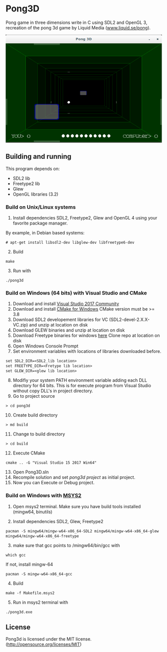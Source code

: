 # Pong3D

Pong game in three dimensions write in C using SDL2 and OpenGL 3, recreation of the pong 3d game by Liquid Media (www.liquid.se/pong).

![Pong3D](screenshot.png)

## Building and running

This program depends on:

* SDL2 lib
* Freetype2 lib
* Glew
* OpenGL libraries (3.2)


### Build on Unix/Linux systems

1. Install dependencies SDL2, Freetype2, Glew and OpenGL 4 using your favorite package manager.

By example, in Debian based systems:

```
# apt-get install libsdl2-dev libglew-dev libfreetype6-dev
```

2. Build
```
make
```

3. Run with
```
./pong3d
```

### Build on Windows (64 bits) with Visual Studio and CMake

1. Download and install [Visual Studio 2017 Community](https://www.visualstudio.com/thank-you-downloading-visual-studio/?sku=Community&rel=15)
2. Download and install [CMake for Windows](https://cmake.org/download/) CMake version must be >= 3.8
3. Download SDL2 developement libraries for VC (SDL2-devel-2.X.X-VC.zip) and unzip at location on disk
4. Download GLEW binaries and unzip at location on disk
5. Download Freetype binaries for windows [here](https://github.com/ubawurinna/freetype-windows-binaries) Clone repo at location on disk
6. Open Windows Console Prompt
7. Set environment variables with locations of libraries downloaded before.

```
set SDL2_DIR=<SDL2_lib location>
set FREETYPE_DIR=<Fretype lib location>
set GLEW_DIR=<glew lib location>
```
8. Modifiy your system PATH environment variable adding each DLL directory for 64 bits. This is for execute program from Visual Studio without copy DLL's in project directory.
9. Go to project source

```
> cd pong3d
```

10. Create build directory

```
> md build
```

11. Change to build directory

```
> cd build
```

12. Execute CMake

```
cmake .. -G "Visual Studio 15 2017 Win64"
```

13. Open Pong3D.sln
14. Recompile solution and set *pong3d project* as initial project.
15. Now you can Execute or Debug project.

### Build on Windows with [MSYS2](https://www.msys2.org/)

1. Open msys2 terminal. Make sure you have build tools installed (mingw64, binutils)

2. Install dependencies SDL2, Glew, Freetype2

```
pacman -S mingw64/mingw-w64-x86_64-SDL2 mingw64/mingw-w64-x86_64-glew mingw64/mingw-w64-x86_64-freetype
```
3. make sure that gcc points to /mingw64/bin/gcc with

```
which gcc
```

If not, install mingw-64

```
pacman -S mingw-w64-x86_64-gcc
```

4. Build

```
make -f Makefile.msys2
```

5. Run in msys2 terminal with

```
./pong3d.exe
```


## License

Pong3d is licensed under the MIT license. (http://opensource.org/licenses/MIT)


